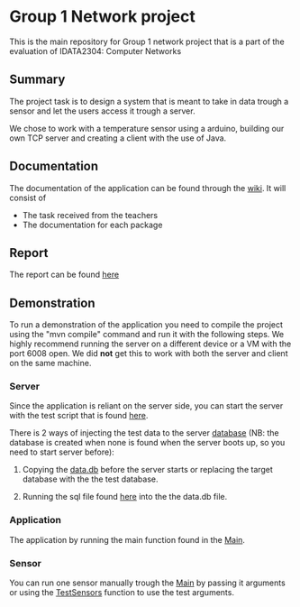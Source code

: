 # Group 1 Network project

This is the main repository for Group 1 network project that is a part of the evaluation of IDATA2304: Computer Networks

## Summary

The project task is to design a system that is meant to take in data trough a sensor and let the users access it trough a server.

We chose to work with a temperature sensor using a arduino, building our own TCP server and creating a client with the use of Java.

## Documentation

The documentation of the application can be found through the [wiki](https://github.com/JohannesValoy/Group1-project-network-2022/wiki). It will consist of

- The task received from the teachers
- The documentation for each package

## Report

The report can be found [here](./report/REPORT.md)

## Demonstration

To run a demonstration of the application you need to compile the project using the "mvn compile" command and run it with the following steps. We highly recommend running the server on a different device or a VM with the port 6008 open. We did **not** get this to work with both the server and client on the same machine.

### Server

Since the application is reliant on the server side, you can start the server with the test script that is found [here](./src/test/java/no/ntnu/idata2304/group1/server/startTestServer.sh). 

There is 2 ways of injecting the test data to the server [database](target\classes\no\ntnu\idata2304\group1\server\database\data.db) (NB: the database is created when none is found when the server boots up, so you need to start server before):

1. Copying the [data.db](src\test\resources\no\ntnu\idata2304\group1\server\database\data.db) before the server starts or replacing the target database with the the test database.

2. Running the sql file found [here](src\test\resources\no\ntnu\idata2304\group1\server\database\fillDummData.sql) into the the data.db file.


### Application

The application by running the main function found in the [Main](src\main\java\no\ntnu\idata2304\group1\clientapp\app\Main.java).

### Sensor

You can run one sensor manually trough the [Main](src\main\java\no\ntnu\idata2304\group1\sensor\Main.java) by passing it arguments or using the [TestSensors](src\test\java\no\ntnu\idata2304\group1\sensors\TestSensors.java) function to use the test arguments.
